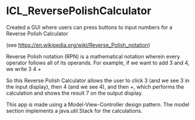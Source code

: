 # ICL_ReversePolishCalculator

Created a GUI where users can press buttons to input numbers for a Reverse Polish Calculator 

(see https://en.wikipedia.org/wiki/Reverse_Polish_notation) 

Reverse Polish notation (RPN) is a mathematical notation wherein every operator follows all of its 
operands. For example, if we want to add 3 and 4, we write 3 4 +

So this Reverse Polish Calculator allows the user to click 3 (and we see 3 in the input display), then 4 
(and we see 4), and then +, which performs the calculation and shows the result 7 on the output display.

This app is made using a Model-View-Controller design pattern. The model section implements a java.util.Stack
for the calculations.
